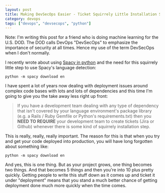 ```yaml
---
layout: post
title: Making DevSecOps Easier - Ticket Squirrely Little Installation Steps NOW
category: devops
tags: ["devops", "devsecops", "python"]
---
```

Note: I'm writing this post for a friend who is doing machine learning for the U.S. DOD.  The DOD calls DevOps "DevSecOps" to emphasize the importance of security at all times.  Hence my use of the term DevSecOps when I don't normally.

I recently wrote about using [Spacy in python](https://fuzzyblog.io/blog/python/2019/10/04/get-it-right-spacy-get-it-right.html) and the need for this squirrely little step to use Spacy's language detection:

    python -m spacy download en

I have spent a lot of years now dealing with deployment issues around complex code bases with lots and lots of dependencies and this time I'm going to give you the take away less right up front:

> If you have a development team dealing with any type of dependency that isn't covered by your language environment's package library (e.g. a Rails / Ruby Gemfile or Python's requirements.txt) then you **NEED TO REQUIRE** your development team to create tickets (Jira or Github) whenever there is some kind of squirrely installation step.

This is really, really, really important.  The reason for this is that when you try and get your code deployed into production, you will have long forgotten about something like:

    python -m spacy download en

And yes, this is one thing.  But as your project grows, one thing becomes two things.  And that becomes 5 things and then you're into 10 plus pretty quickly.  Getting people to write this stuff down as it comes up and ticket it under "deployment" means that you stand a much better chance of getting deployment done much more quickly when the time comes.